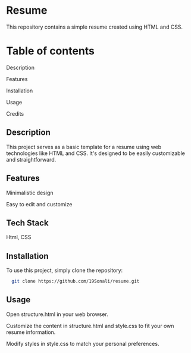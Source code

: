 
# Resume

This repository contains a simple resume created using HTML and CSS.




# Table of contents

Description

Features

Installation

Usage

Credits




## Description
This project serves as a basic template for a resume using web technologies like HTML and CSS. It's designed to be easily customizable and straightforward.
## Features
Minimalistic design

Easy to edit and customize
## Tech Stack

Html, CSS


## Installation

To use this project, simply clone the repository:

```bash
  git clone https://github.com/19Sonali/resume.git
```

## Usage
Open structure.html in your web browser.

Customize the content in structure.html and style.css to fit your own resume information.

Modify styles in style.css to match your personal preferences.
